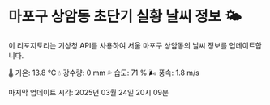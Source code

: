 
# 마포구 상암동 초단기 실황 날씨 정보 🌤️

이 리포지토리는 기상청 API를 사용하여 서울 마포구 상암동의 날씨 정보를 업데이트합니다. 

🌡️ 기온: 13.8 ℃
💧 강수량: 0 mm
💦 습도: 71 %
🌬️ 풍속: 1.8 m/s

마지막 업데이트 시각: 2025년 03월 24일 20시 09분    
